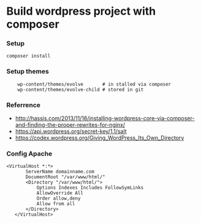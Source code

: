 # Build wordpress project with composer

### Setup
    composer install

### Setup themes
        wp-content/themes/evolve       # in stalled via composer
        wp-content/themes/evolve-child # stored in git
        
### Referrence
* http://hassis.com/2013/11/16/installing-wordpress-core-via-composer-and-finding-the-proper-rewrites-for-nginx/
* https://api.wordpress.org/secret-key/1.1/salt
* https://codex.wordpress.org/Giving_WordPress_Its_Own_Directory

### Config Apache

```
<VirtualHost *:*>
       ServerName domainname.com
       DocumentRoot "/var/www/html/"
       <Directory "/var/www/html/">
           Options Indexes Includes FollowSymLinks
           AllowOverride All
           Order allow,deny
           Allow from all
       </Directory>
   </VirtualHost>
```
